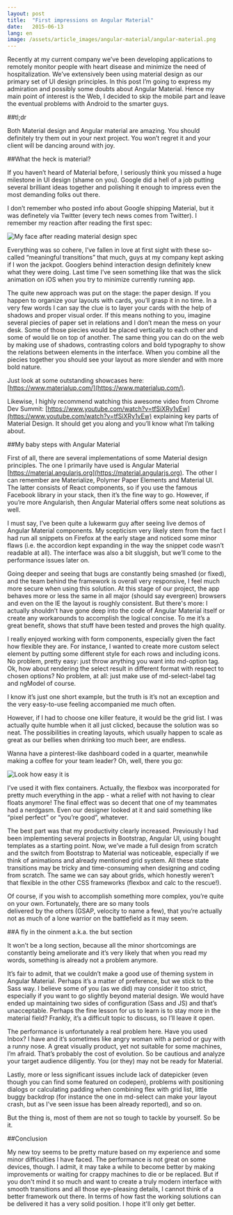 ```yaml
---
layout: post
title:  "First impressions on Angular Material"
date:   2015-06-13
lang: en
image: /assets/article_images/angular-material/angular-material.png
---
```


Recently at my current company we’ve been developing applications to remotely 
monitor people with heart disease and minimize the need of hospitalization. 
We’ve extensively been using material 
design as our primary set of UI design principles. In this post I’m going 
to express my admiration and possibly some doubts about Angular Material. 
Hence my main point of interest is the Web, I decided to skip the mobile 
part and leave the eventual problems with Android to the smarter guys.

##tl;dr

Both Material design and Angular material are amazing. 
You should definitely try them out in your next project. 
You won’t regret it and your client will be dancing around with joy.

##What the heck is material?

If you haven’t heard of Material before, I seriously think
 you missed a huge milestone in UI design (shame on you).
  Google did a hell of a job putting several brilliant ideas
   together and polishing it enough to impress even the most 
   demanding folks out there.
   
I don’t remember who posted info about Google shipping Material, 
but it was definetely via Twitter (every tech news comes from Twitter).
 I remember my reaction after reading the first spec:
 
 ![My face after reading material design spec](http://i.memeful.com/media/post/WwlODdE_700w_0.jpg)

Everything was so cohere, I’ve fallen in love at first sight with 
these so-called “meaningful transitions” that much, guys at 
my company kept asking if I won the jackpot. Googlers behind 
interaction design definitely knew what they were doing. Last 
time I’ve seen something like that was the slick animation on 
iOS when you try to minimize currently running app.

The quite new approach was put on the stage: the paper design. 
If you happen to organize your layouts with cards, you’ll grasp 
it in no time. In a very few words I can say the clue is to layer 
your cards with the help of shadows and proper visual order. 
If this means nothing to you, imagine several piecies of paper 
set in relations and I don’t mean the mess on your desk. Some 
of those piecies would be placed vertically to each other and 
some of would lie on top of another. The same thing you can do 
on the web by making use of shadows, contrasting colors and bold 
typography to show the relations between elements in the interface. 
When you combine all the piecies together you should see your 
layout as more slender and with more bold nature.

Just look at some outstanding showcases here: [https://www.materialup.com/](https://www.materialup.com/).

Likewise, I highly recommend watching this awesome video from 
Chrome Dev Summit: [https://www.youtube.com/watch?v=tfSiXRy1vEw](https://www.youtube.com/watch?v=tfSiXRy1vEw) 
explaining key parts of Material Design. It should get you 
along and you’ll know what I’m talking about.

##My baby steps with Angular Material

First of all, there are several implementations of some Material 
design principles. The one I primarily have used is Angular Material 
[https://material.angularjs.org](https://material.angularjs.org). The 
other I can remember are Materialize, Polymer Paper Elements and Material 
UI. The latter consists of React components, so if you use the famous 
Facebook library in your stack, then it’s the fine way to go. However, 
if you’re more Angularish, then Angular Material offers some neat solutions as well.

I must say, I’ve been quite a lukewarm guy after seeing live demos of 
Angular Material components. My scepticism very likely stem from the fact 
I had run all snippets on Firefox at the early stage and noticed some minor 
flaws (i.e. the accordion kept expanding in the way the snippet code wasn’t 
readable at all). The interface was also a bit sluggish, but we’ll come to 
the performance issues later on.

Going deeper and seeing that bugs are constantly being smashed (or fixed), 
and the team behind the framework is overall very responsive, I feel much 
more secure when using this solution. At this stage of our project, the app 
behaves more or less the same in all major (should say evergreen) browsers 
and even on the IE the layout is roughly consistent. But there's more: I 
actually shouldn’t have gone deep into the code of Angular Material itself 
or create any workarounds to accomplish the logical concise. To me it’s a great 
benefit, shows that stuff have been tested and proves the high quality.

I really enjoyed working with form components, especially given the fact 
how flexible they are. For instance, I wanted to create more custom 
select element by putting some different style for each rows and 
including icons. No problem, pretty easy: just throw anything 
you want into md-option tag. Ok, how about rendering the select result 
in different format with respect to chosen options? No problem, at all: 
just make use of md-select-label tag and ngModel of course.

I know it’s just one short example, but the truth is it’s not an 
exception and the very easy-to-use feeling accompanied me much often.

However, if I had to choose one killer feature, it would be the grid 
list. I was actually quite humble when it all just clicked, because 
the solution was so neat. The possibilities in creating layouts, which 
usually happen to scale as great as our bellies when drinking too much 
beer, are endless.

Wanna have a pinterest-like dashboard coded in a quarter, meanwhile 
making a coffee for your team leader? Oh, well, there you go:

![Look how easy it is](http://i.memeful.com/media/post/oMJ28xM_700wa_0.gif)

I’ve used it with flex containers. Actually, the flexbox was incorporated for pretty 
much everything in the app - what a relief with not having to clear 
floats anymore! The final effect was so decent that one of my teammates had a 
nerdgasm. Even our designer looked at it and said something like 
“pixel perfect” or “you’re good”, whatever.

The best part was that my productivity clearly increased. Previously 
I had been implementing several projects in Bootstrap, Angular UI, 
using bought templates as a starting point. Now, we’ve made a full 
design from scratch and the switch from Bootstrap to Material was 
noticeable, especially if we think of animations and already mentioned 
grid system. All these state transitions may be tricky and time-consuming 
when designing and coding from scratch. The same we can say about grids, 
which honestly weren’t that flexible in the other CSS frameworks 
(flexbox and calc to the rescue!).

Of course, if you wish to accomplish something more complex, 
you’re quite on your own. Fortunately, there are so many tools  
delivered by the others (GSAP, velocity to name a few), that you’re actually not as much 
of a lone warrior on the battlefield as it may seem.

##A fly in the oinment a.k.a. the but section

It won’t be a long section, because all the minor shortcomings 
are constantly being ameliorate and it’s very likely that when you 
read my words, something is already not a problem anymore.

It’s fair to admit, that we couldn’t make a good use of theming 
system in Angular Material. Perhaps it’s a matter of preference, 
but we stick to the Sass way. I believe some of you (as we did) 
may consider it too strict, especially if you want to go slightly 
beyond material design. We would have ended up maintaining two 
sides of configuration (Sass and JS) and that’s unacceptable. 
Perhaps the fine lesson for us to learn is to stay more in the material 
field? Frankly, it’s a difficult topic to discuss, so I’ll leave it open.

The performance is unfortunately a real problem here. Have you used 
Inbox? I have and it’s sometimes like angry woman with a period or 
guy with a runny nose. A great visually product, yet not 
suitable for some machines, I’m afraid. That’s probably the cost of evolution. 
So be cautious and analyze your target audience diligently. You 
(or they) may not be ready for Material.

Lastly, more or less significant issues include lack of datepicker 
(even though you can find some featured on codepen), problems with 
positioning dialogs or calculating padding when combining flex with 
grid list, little buggy backdrop (for instance the one in md-select 
can make your layout crash, but as I’ve seen issue has been already 
reported), and so on.

But the thing is, most of them are not so tough to tackle by yourself. So be it.

##Conclusion

My new toy seems to be pretty mature based on my experience and some minor 
difficulties I have faced. The performance is not great on some devices, though. 
I admit, it may take a while to become better by making improvements or waiting 
for crappy machines to die or be replaced. But if you don't mind it so much and want to create
a truly modern interface with smooth transitions and all those eye-pleasing details, 
I cannot think of a better framework out there. In terms of how fast the working 
solutions can be delivered it has a very solid position. I hope it'll only get better.
